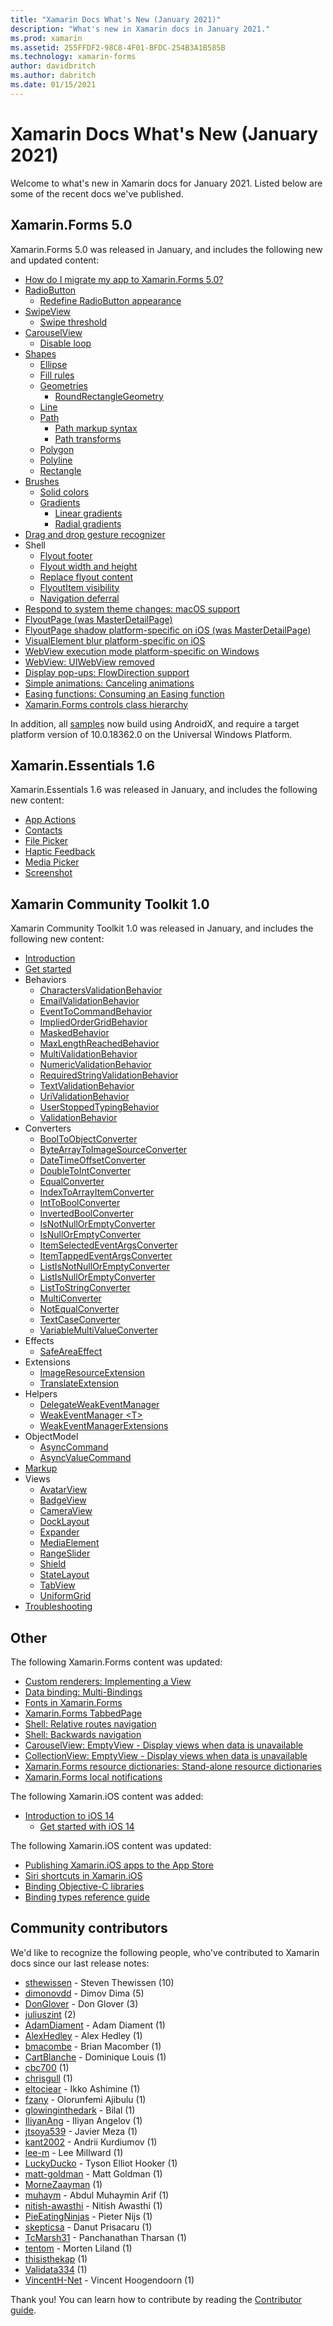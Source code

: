 ```yaml
---
title: "Xamarin Docs What's New (January 2021)"
description: "What's new in Xamarin docs in January 2021."
ms.prod: xamarin
ms.assetid: 255FFDF2-98C8-4F01-BFDC-254B3A1B585B
ms.technology: xamarin-forms
author: davidbritch
ms.author: dabritch
ms.date: 01/15/2021
---
```


# Xamarin Docs What's New (January 2021)

Welcome to what's new in Xamarin docs for January 2021. Listed below are some of the recent docs we've published.

## Xamarin.Forms 5.0

Xamarin.Forms 5.0 was released in January, and includes the following new and updated content:

- [How do I migrate my app to Xamarin.Forms 5.0?](~/xamarin-forms/troubleshooting/questions/forms5-migration.md)
- [RadioButton](~/xamarin-forms/user-interface/radiobutton.md)
  - [Redefine RadioButton appearance](~/xamarin-forms/user-interface/radiobutton.md#redefine-radiobutton-appearance)
- [SwipeView](~/xamarin-forms/user-interface/swipeview.md)
  - [Swipe threshold](~/xamarin-forms/user-interface/swipeview.md#swipe-threshold)
- [CarouselView](~/xamarin-forms/user-interface/carouselview/index.md)
  - [Disable loop](~/xamarin-forms/user-interface/carouselview/interaction.md#disable-loop)
- [Shapes](~/xamarin-forms/user-interface/shapes/index.md)
  - [Ellipse](~/xamarin-forms/user-interface/shapes/ellipse.md)
  - [Fill rules](~/xamarin-forms/user-interface/shapes/fillrules.md)
  - [Geometries](~/xamarin-forms/user-interface/shapes/geometries.md)
    - [RoundRectangleGeometry](~/xamarin-forms/user-interface/shapes/geometries.md#roundrectanglegeometry)
  - [Line](~/xamarin-forms/user-interface/shapes/line.md)
  - [Path](~/xamarin-forms/user-interface/shapes/path.md)
    - [Path markup syntax](~/xamarin-forms/user-interface/shapes/path-markup-syntax.md)
    - [Path transforms](~/xamarin-forms/user-interface/shapes/path-transforms.md)
  - [Polygon](~/xamarin-forms/user-interface/shapes/polygon.md)
  - [Polyline](~/xamarin-forms/user-interface/shapes/polyline.md)
  - [Rectangle](~/xamarin-forms/user-interface/shapes/rectangle.md)
- [Brushes](~/xamarin-forms/user-interface/brushes/index.md)
  - [Solid colors](~/xamarin-forms/user-interface/brushes/solidcolor.md)
  - [Gradients](~/xamarin-forms/user-interface/brushes/gradient.md)
    - [Linear gradients](~/xamarin-forms/user-interface/brushes/lineargradient.md)
    - [Radial gradients](~/xamarin-forms/user-interface/brushes/radialgradient.md)
- [Drag and drop gesture recognizer](~/xamarin-forms/app-fundamentals/gestures/drag-and-drop.md)
- Shell
  - [Flyout footer](~/xamarin-forms/app-fundamentals/shell/flyout.md#flyout-footer)
  - [Flyout width and height](~/xamarin-forms/app-fundamentals/shell/flyout.md#flyout-width-and-height)  
  - [Replace flyout content](~/xamarin-forms/app-fundamentals/shell/flyout.md#replace-flyout-content)
  - [FlyoutItem visibility](~/xamarin-forms/app-fundamentals/shell/flyout.md#flyoutitem-visibility)
  - [Navigation deferral](~/xamarin-forms/app-fundamentals/shell/navigation.md#navigation-deferral)
- [Respond to system theme changes: macOS support](~/xamarin-forms/user-interface/theming/system-theme-changes.md)
- [FlyoutPage (was MasterDetailPage)](~/xamarin-forms/app-fundamentals/navigation/flyoutpage.md)
- [FlyoutPage shadow platform-specific on iOS (was MasterDetailPage)](~/xamarin-forms/platform/ios/flyoutpage-shadow.md)
- [VisualElement blur platform-specific on iOS](~/xamarin-forms/platform/ios/visualelement-blur.md)
- [WebView execution mode platform-specific on Windows](~/xamarin-forms/platform/windows/webview-executionmode.md)
- [WebView: UIWebView removed](~/xamarin-forms/user-interface/webview.md#uiwebview-deprecation-and-app-store-rejection-itms-90809)
- [Display pop-ups: FlowDirection support](~/xamarin-forms/user-interface/pop-ups.md)
- [Simple animations: Canceling animations](~/xamarin-forms/user-interface/animation/simple.md#canceling-animations)
- [Easing functions: Consuming an Easing function](~/xamarin-forms/user-interface/animation/easing.md#consuming-an-easing-function)
- [Xamarin.Forms controls class hierarchy](~/xamarin-forms/internals/class-hierarchy.md)

In addition, all [samples](https://github.com/xamarin/xamarin-forms-samples) now build using AndroidX, and require a target platform version of 10.0.18362.0 on the Universal Windows Platform.

## Xamarin.Essentials 1.6

Xamarin.Essentials 1.6 was released in January, and includes the following new content:

- [App Actions](~/essentials/app-actions.md?context=xamarin%2Fxamarin-forms&tabs=android)
- [Contacts](~/essentials/contacts.md?context=xamarin%2Fxamarin-forms&tabs=android)
- [File Picker](~/essentials/file-picker.md?context=xamarin%2Fxamarin-forms&tabs=android)
- [Haptic Feedback](~/essentials/haptic-feedback.md?context=xamarin%2Fxamarin-forms&tabs=android)
- [Media Picker](~/essentials/media-picker.md?context=xamarin%2Fxamarin-forms&tabs=android)
- [Screenshot](~/essentials/screenshot.md?context=xamarin/xamarin-forms)

## Xamarin Community Toolkit 1.0

Xamarin Community Toolkit 1.0 was released in January, and includes the following new content:

- [Introduction](/xamarin/community-toolkit/)
- [Get started](/xamarin/community-toolkit/get-started)
- Behaviors
  - [CharactersValidationBehavior](/xamarin/community-toolkit/behaviors/charactersvalidationbehavior)
  - [EmailValidationBehavior](/xamarin/community-toolkit/behaviors/emailvalidationbehavior)
  - [EventToCommandBehavior](/xamarin/community-toolkit/behaviors/eventtocommandbehavior)
  - [ImpliedOrderGridBehavior](/xamarin/community-toolkit/behaviors/impliedordergridbehavior)
  - [MaskedBehavior](/xamarin/community-toolkit/behaviors/maskedbehavior)
  - [MaxLengthReachedBehavior](/xamarin/community-toolkit/behaviors/maxlengthreachedbehavior)
  - [MultiValidationBehavior](/xamarin/community-toolkit/behaviors/multivalidationbehavior)
  - [NumericValidationBehavior](/xamarin/community-toolkit/behaviors/numericvalidationbehavior)
  - [RequiredStringValidationBehavior](/xamarin/community-toolkit/behaviors/requiredstringvalidationbehavior)
  - [TextValidationBehavior](/xamarin/community-toolkit/behaviors/textvalidationbehavior)
  - [UriValidationBehavior](/xamarin/community-toolkit/behaviors/urivalidationbehavior)
  - [UserStoppedTypingBehavior](/xamarin/community-toolkit/behaviors/userstoppedtypingbehavior)
  - [ValidationBehavior](/xamarin/community-toolkit/behaviors/validationbehavior)
- Converters
  - [BoolToObjectConverter](/xamarin/community-toolkit/converters/booltoobjectconverter)
  - [ByteArrayToImageSourceConverter](/xamarin/community-toolkit/converters/bytearraytoimagesourceconverter)
  - [DateTimeOffsetConverter](/xamarin/community-toolkit/converters/datetimeoffsetconverter)
  - [DoubleToIntConverter](/xamarin/community-toolkit/converters/doubletointconverter)
  - [EqualConverter](/xamarin/community-toolkit/converters/equalconverter)
  - [IndexToArrayItemConverter](/xamarin/community-toolkit/converters/indextoarrayitemconverter)
  - [IntToBoolConverter](/xamarin/community-toolkit/converters/inttoboolconverter)
  - [InvertedBoolConverter](/xamarin/community-toolkit/converters/invertedboolconverter)
  - [IsNotNullOrEmptyConverter](/xamarin/community-toolkit/converters/isnotnulloremptyconverter)
  - [IsNullOrEmptyConverter](/xamarin/community-toolkit/converters/isnulloremptyconverter)
  - [ItemSelectedEventArgsConverter](/xamarin/community-toolkit/converters/itemselectedeventargsconverter)
  - [ItemTappedEventArgsConverter](/xamarin/community-toolkit/converters/itemtappedeventargsconverter)
  - [ListIsNotNullOrEmptyConverter](/xamarin/community-toolkit/converters/listisnotnulloremptyconverter)
  - [ListIsNullOrEmptyConverter](/xamarin/community-toolkit/converters/listisnulloremptyconverter)
  - [ListToStringConverter](/xamarin/community-toolkit/converters/listtostringconverter)
  - [MultiConverter](/xamarin/community-toolkit/converters/multiconverter)
  - [NotEqualConverter](/xamarin/community-toolkit/converters/notequalconverter)
  - [TextCaseConverter](/xamarin/community-toolkit/converters/textcaseconverter)
  - [VariableMultiValueConverter](/xamarin/community-toolkit/converters/variablemultivalueconverter)
- Effects
  - [SafeAreaEffect](/xamarin/community-toolkit/effects/safeareaeffect)
- Extensions
  - [ImageResourceExtension](/xamarin/community-toolkit/extensions/imageresourceextension)
  - [TranslateExtension](/xamarin/community-toolkit/extensions/translateextension)
- Helpers
  - [DelegateWeakEventManager](/xamarin/community-toolkit/helpers/delegateweakeventmanager)
  - [WeakEventManager \<T\>](/xamarin/community-toolkit/helpers/weakeventmanagert)
  - [WeakEventManagerExtensions](/xamarin/community-toolkit/helpers/weakeventmanagerextensions)
- ObjectModel
  - [AsyncCommand](/xamarin/community-toolkit/objectmodel/asynccommand)
  - [AsyncValueCommand](/xamarin/community-toolkit/objectmodel/asyncvaluecommand)
- [Markup](/xamarin/community-toolkit/markup)
- Views
  - [AvatarView](/xamarin/community-toolkit/views/avatarview)
  - [BadgeView](/xamarin/community-toolkit/views/badgeview)
  - [CameraView](/xamarin/community-toolkit/views/cameraview)
  - [DockLayout](/xamarin/community-toolkit/views/docklayout)
  - [Expander](/xamarin/community-toolkit/views/expander)
  - [MediaElement](/xamarin/community-toolkit/views/mediaelement)
  - [RangeSlider](/xamarin/community-toolkit/views/rangeslider)
  - [Shield](/xamarin/community-toolkit/views/shield)
  - [StateLayout](/xamarin/community-toolkit/views/statelayout)
  - [TabView](/xamarin/community-toolkit/views/tabview)
  - [UniformGrid](/xamarin/community-toolkit/views/uniformgrid)
- [Troubleshooting](/xamarin/community-toolkit/troubleshooting)

## Other

The following Xamarin.Forms content was updated:

- [Custom renderers: Implementing a View](~/xamarin-forms/app-fundamentals/custom-renderer/view.md)
- [Data binding: Multi-Bindings](~/xamarin-forms/app-fundamentals/data-binding/multibinding.md)
- [Fonts in Xamarin.Forms](~/xamarin-forms/user-interface/text/fonts.md)
- [Xamarin.Forms TabbedPage](~/xamarin-forms/app-fundamentals/navigation/tabbed-page.md)
- [Shell: Relative routes navigation](~/xamarin-forms/app-fundamentals/shell/navigation.md#relative-routes)
- [Shell: Backwards navigation](~/xamarin-forms/app-fundamentals/shell/navigation.md#backwards-navigation)
- [CarouselView: EmptyView - Display views when data is unavailable](~/xamarin-forms/user-interface/carouselview/emptyview.md#display-views-when-data-is-unavailable)
- [CollectionView: EmptyView - Display views when data is unavailable](~/xamarin-forms/user-interface/collectionview/emptyview.md#display-views-when-data-is-unavailable)
- [Xamarin.Forms resource dictionaries: Stand-alone resource dictionaries](~/xamarin-forms/xaml/resource-dictionaries.md#stand-alone-resource-dictionaries)
- [Xamarin.Forms local notifications](~/xamarin-forms/app-fundamentals/local-notifications.md)

The following Xamarin.iOS content was added:

- [Introduction to iOS 14](~/ios/platform/ios14/index.md)
  - [Get started with iOS 14](~/ios/platform/ios14/get-started.md)

The following Xamarin.iOS content was updated:

- [Publishing Xamarin.iOS apps to the App Store](~/ios/deploy-test/app-distribution/app-store-distribution/publishing-to-the-app-store.md)
- [Siri shortcuts in Xamarin.iOS](~/ios/platform/introduction-to-ios12/siri-shortcuts.md)
- [Binding Objective-C libraries](~/cross-platform/macios/binding/objective-c-libraries.md?context=xamarin%2Fios&tabs=windows)
- [Binding types reference guide](~/cross-platform/macios/binding/binding-types-reference.md)

## Community contributors

We'd like to recognize the following people, who've contributed to Xamarin docs since our last release notes:

- [sthewissen](https://github.com/sthewissen) - Steven Thewissen (10)
- [dimonovdd](https://github.com/dimonovdd) - Dimov Dima (5)
- [DonGlover](https://github.com/DonGlover) - Don Glover (3)
- [juliuszint](https://github.com/juliuszint) (2)
- [AdamDiament](https://github.com/AdamDiament) - Adam Diament (1)
- [AlexHedley](https://github.com/AlexHedley) - Alex Hedley (1)
- [bmacombe](https://github.com/bmacombe) - Brian Macomber (1)
- [CartBlanche](https://github.com/CartBlanche) - Dominique Louis (1)
- [cbc700](https://github.com/cbc700) (1)
- [chrisgull](https://github.com/chrisgull) (1)
- [eltociear](https://github.com/eltociear) - Ikko Ashimine (1)
- [fzany](https://github.com/fzany) - Olorunfemi Ajibulu (1)
- [glowinginthedark](https://github.com/glowinginthedark) - Bilal (1)
- [IliyanAng](https://github.com/IliyanAng) - Iliyan Angelov (1)
- [jtsoya539](https://github.com/jtsoya539) - Javier Meza (1)
- [kant2002](https://github.com/kant2002) - Andrii Kurdiumov (1)
- [lee-m](https://github.com/lee-m) - Lee Millward (1)
- [LuckyDucko](https://github.com/LuckyDucko) - Tyson Elliot Hooker (1)
- [matt-goldman](https://github.com/matt-goldman) - Matt Goldman (1)
- [MorneZaayman](https://github.com/MorneZaayman) (1)
- [muhaym](https://github.com/muhaym) - Abdul Muhaymin Arif (1)
- [nitish-awasthi](https://github.com/nitish-awasthi) - Nitish Awasthi (1)
- [PieEatingNinjas](https://github.com/PieEatingNinjas) - Pieter Nijs (1)
- [skepticsa](https://github.com/skepticsa) - Danut Prisacaru (1)
- [TcMarsh31](https://github.com/TcMarsh31) - Panchanathan Tharsan (1)
- [tentom](https://github.com/tentom) - Morten Liland (1)
- [thisisthekap](https://github.com/thisisthekap) (1)
- [Validata334](https://github.com/Validata334) (1)
- [VincentH-Net](https://github.com/VincentH-Net) - Vincent Hoogendoorn (1)

Thank you! You can learn how to contribute by reading the [Contributor guide](https://github.com/MicrosoftDocs/xamarin-docs/blob/live/CONTRIBUTING.md).
